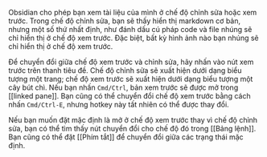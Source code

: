 Obsidian cho phép bạn xem tài liệu của mình ở chế độ chỉnh sửa hoặc xem trước. Trong chế độ chỉnh sửa, bạn sẽ thấy hiển thị markdown cơ bản, nhưng một số thứ nhất định, như đánh dấu cú pháp code và file nhúng sẽ chỉ hiển thị ở chế độ xem trước. Đặc biệt, bất kỳ hình ảnh nào bạn nhúng sẽ chỉ hiển thị ở chế độ xem trước.

Để chuyển đổi giữa chế độ xem trước và chỉnh sửa, hãy nhấn vào nút xem trước trên thanh tiêu đề. Chế độ chỉnh sửa sẽ xuất hiện dưới dạng biểu tượng một trang; chế độ xem trước sẽ xuất hiện dưới dạng biểu tượng một cây bút chì. Nếu bạn nhấn `Cmd/Ctrl`, bản xem trước sẽ được mở trong [[linked pane]]. Bạn cũng có thể chuyển đổi chế độ xem trước bằng cách nhấn `Cmd/Ctrl-E`, nhưng hotkey này tất nhiên có thể được thay đổi.

Nếu bạn muốn đặt mặc định là mở ở chế độ xem trước thay vì chế độ chỉnh sửa, bạn có thể tìm thấy nút chuyển đổi cho chế độ đó trong [[Bảng lệnh]]. Bạn cũng có thể đặt [[Phím tắt]] để chuyển đổi giữa các trạng thái mặc định.
